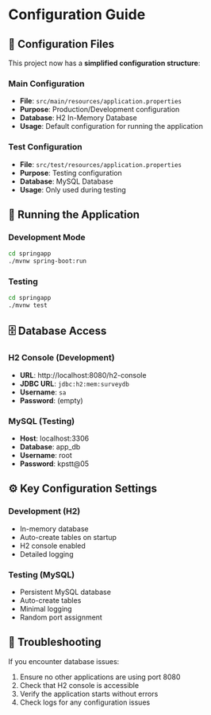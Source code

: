 # Configuration Guide

## 📁 Configuration Files

This project now has a **simplified configuration structure**:

### **Main Configuration**
- **File**: `src/main/resources/application.properties`
- **Purpose**: Production/Development configuration
- **Database**: H2 In-Memory Database
- **Usage**: Default configuration for running the application

### **Test Configuration**
- **File**: `src/test/resources/application.properties`
- **Purpose**: Testing configuration
- **Database**: MySQL Database
- **Usage**: Only used during testing

## 🚀 Running the Application

### **Development Mode**
```bash
cd springapp
./mvnw spring-boot:run
```

### **Testing**
```bash
cd springapp
./mvnw test
```

## 🗄️ Database Access

### **H2 Console (Development)**
- **URL**: http://localhost:8080/h2-console
- **JDBC URL**: `jdbc:h2:mem:surveydb`
- **Username**: `sa`
- **Password**: (empty)

### **MySQL (Testing)**
- **Host**: localhost:3306
- **Database**: app_db
- **Username**: root
- **Password**: kpstt@05

## ⚙️ Key Configuration Settings

### **Development (H2)**
- In-memory database
- Auto-create tables on startup
- H2 console enabled
- Detailed logging

### **Testing (MySQL)**
- Persistent MySQL database
- Auto-create tables
- Minimal logging
- Random port assignment

## 🔧 Troubleshooting

If you encounter database issues:
1. Ensure no other applications are using port 8080
2. Check that H2 console is accessible
3. Verify the application starts without errors
4. Check logs for any configuration issues
